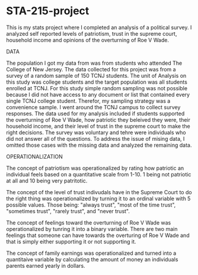# STA-215-project
This is my stats project where I completed an analysis of a political survey. I analyzed self reported levels of patriotism, trust in the supreme court, household income and opinions of the overturning of Roe V Wade. 

DATA

The population I got my data from was from students who attended The College of New Jersey. The data collected for this project was from a survey of a random sample of 150 TCNJ students. The unit of Analysis on this study was college students and the target population was all students enrolled at TCNJ. For this study simple random sampling was not possible because I did not have access to any document or list that contained every single TCNJ college student. Therefor, my sampling strategy was a convenience sample. I went around the TCNJ campus to collect survey responses. The data used for my analysis included if students supported the overturning of Roe V Wade, how patriotic they beleived they were, their household income, and their level of trust in the supreme court to make the right decisions. The survey was voluntary and tehre were individuals who did not answer all of the questions. To address the issue of mising data, I omitted those cases with the missing data and analyzed the remaining data. 



OPERATIONALIZATION 

The concept of patriotism was operationalized by rating how patriotic an individual feels based on a quantitative scale from 1-10. 1 being not patriotic at all and 10 being very patritotic.

The concept of the level of trust indivudals have in the Supreme Court to do the right thing was operationalized by turning it to an ordinal variable with 5 possible values. Those being: "always trust", "most of the time trust", "sometimes trust", "rarely trust", and "never trust".

The concept of feelings toward the overturning of Roe V Wade was operationalized by tunring it into a binary variable. There are two main feelings that someone can have towards the overturing of Roe V Wade and that is simply either supporting it or not supporting it. 

The concept of family earnings was operationalized and turned into a quantitaive variable by calculating the amount of money an individuals parents earned yearly in dollars. 
